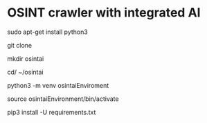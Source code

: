 # OSINT crawler with integrated AI

sudo apt-get install python3

git clone 

mkdir osintai

cd/ ~/osintai

python3 -m venv osintaiEnviroment

source osintaiEnvironment/bin/activate

pip3 install -U requirements.txt 
